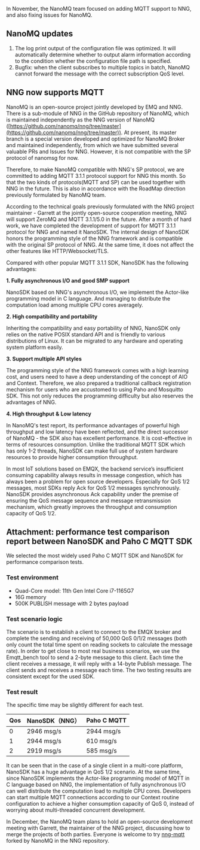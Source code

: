 In November, the NanoMQ team focused on adding MQTT support to NNG, and also fixing issues for  NanoMQ.

## NanoMQ updates

1. The log print output of the configuration file was optimized. It will automatically determine whether to output alarm information according to the condition whether the configuration file path is specified.
2. Bugfix: when the client subscribes to multiple topics in batch, NanoMQ cannot forward the message with the correct subscription QoS level.

## NNG now supports MQTT

NanoMQ is an open-source project jointly developed by EMQ and NNG. There is a sub-module of NNG in the GitHub repository of NanoMQ, which is maintained independently as the NNG version of NanoMQ ([https://github.com/nanomq/nng/tree/master](https://github.com/nanomq/nng/tree/master)). At present, its master branch is a special version developed and optimized for NanoMQ Broker and maintained independently, from which we have submitted several valuable PRs and Issues for NNG. However, it is not compatible with the SP protocol of nanomsg for now.

Therefore, to make NanoMQ compatible with NNG's SP protocol, we are committed to adding MQTT 3.1.1 protocol support for NNG this month. So that the two kinds of protocols(MQTT and SP) can be used together with NNG in the future. This is also in accordance with the RoadMap direction previously formulated by NanoMQ team.

According to the technical goals previously formulated with the NNG project maintainer - Garrett at the jointly open-source cooperation meeting, NNG will support ZeroMQ and MQTT 3.1.1/5.0 in the future. After a month of hard work, we have completed the development of support for MQTT 3.1.1 protocol for NNG and named it NanoSDK. The internal design of NanoSDK honors the programming style of the NNG framework and is compatible with the original SP protocol of NNG. At the same time, it does not affect the other features like HTTP/Websocket/TLS.

Compared with other popular MQTT 3.1.1 SDK, NanoSDK has the following advantages:

**1. Fully asynchronous I/O and good SMP support**

NanoSDK based on NNG's asynchronous I/O, we implement the Actor-like programming model in C language. And managing to distribute the computation load among multiple CPU cores averagely.

**2. High compatibility and portability**

Inheriting the compatibility and easy portability of NNG, NanoSDK only relies on the native POSIX standard API and is friendly to various distributions of Linux. It can be migrated to any hardware and operating system platform easily.

**3. Support multiple API styles**

The programming style of the NNG framework comes with a high learning cost, and users need to have a deep understanding of the concept of AIO and Context. Therefore, we also prepared a traditional callback registration mechanism for users who are accustomed to using Paho and Mosquitto SDK. This not only reduces the programming difficulty but also reserves the advantages of NNG.

**4. High throughput** **&** **Low latency**

In NanoMQ's test report, its performance advantages of powerful high throughput and low latency have been reflected, and the direct successor of NanoMQ -  the SDK also has excellent performance. It is cost-effective in terms of resources consumption. Unlike the traditional MQTT SDK which has only 1-2 threads, NanoSDK can make full use of system hardware resources to provide higher consumption throughput.

In most IoT solutions based on EMQX, the backend service’s insufficient consuming capability always results in message congestion, which has always been a problem for open source developers. Especially for QoS 1/2 messages, most SDKs reply Ack for QoS 1/2 messages synchronously. NanoSDK provides asynchronous Ack capability under the premise of ensuring the QoS message sequence and message retransmission mechanism, which greatly improves the throughput and consumption capacity of QoS 1/2.

## Attachment: performance test comparison report between NanoSDK and Paho C MQTT SDK

We selected the most widely used Paho C MQTT SDK and NanoSDK for performance comparison tests.

### Test environment

- Quad-Core model: 11th Gen Intel Core i7-1165G7
- 16G memory
- 500K PUBLISH message with 2 bytes payload

### Test scenario logic

The scenario is to establish a client to connect to the EMQX broker and complete the sending and receiving of 50,000 QoS 0/1/2 messages (both only count the total time spent on reading sockets to calculate the message rate). In order to get close to most real business scenarios, we use the Emqtt_bench tool to send a 2-byte message to this client. Each time the client receives a message, it will reply with a 14-byte Publish message. The client sends and receives a message each time. The two testing results are consistent except for the used SDK.

### Test result

The specific time may be slightly different for each test.

| Qos  | NanoSDK（NNG） | Paho C MQTT |
| :--- | :------------- | :---------- |
| 0    | 2946 msg/s     | 2944 msg/s  |
| 1    | 2944 msg/s     | 610 msg/s   |
| 2    | 2919 msg/s     | 585 msg/s   |

It can be seen that in the case of a single client in a multi-core platform, NanoSDK has a huge advantage in QoS 1/2 scenario. At the same time, since NanoSDK implements the Actor-like programming model of MQTT in C language based on NNG, the implementation of fully asynchronous I/O can well distribute the computation load to multiple CPU cores. Developers can start multiple MQTT connections according to our Context routine configuration to achieve a higher consumption capacity of QoS 0, instead of worrying about multi-threaded concurrent development.

 
In December, the NanoMQ team plans to hold an open-source development meeting with Garrett, the maintainer of the NNG project, discussing how to merge the projects of both parties. Everyone is welcome to try [nng-mqtt](https://github.com/nanomq/nng/tree/nng-mqtt) forked by NanoMQ in the NNG repository.
